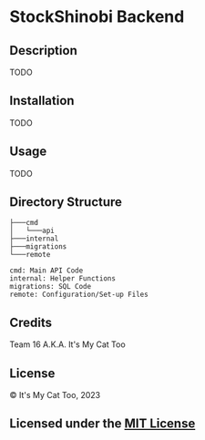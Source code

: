# StockShinobi Backend

## Description

TODO

## Installation

TODO

## Usage

TODO

## Directory Structure
```
├───cmd
│   └───api
├───internal
├───migrations
└───remote
```

```
cmd: Main API Code
internal: Helper Functions
migrations: SQL Code
remote: Configuration/Set-up Files
```

## Credits
Team 16 A.K.A. It's My Cat Too

## License

© It's My Cat Too, 2023

Licensed under the [MIT License]()
---